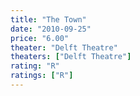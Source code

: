 ```yaml
---
title: "The Town"
date: "2010-09-25"
price: "6.00"
theater: "Delft Theatre"
theaters: ["Delft Theatre"]
rating: "R"
ratings: ["R"]
---
```

